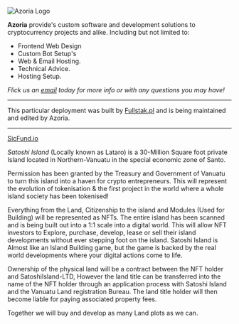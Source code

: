 ![Azoria Logo](https://azoria.com.au/assets/logos/github_logo.png)



**Azoria** provide's custom software and development solutions to cryptocurrency projects and alike. Including but not limited to:
- Frontend Web Design
- Custom Bot Setup's
- Web & Email Hosting.
- Technical Advice.
- Hosting Setup.

*Flick us an [email](mailto://info@azoria.au) today for more info or with any questions you may have!*
___
This particular deployment was built by [Fullstak.pl](https://github.com/fullstakpl) and is being maintained and edited by Azoria.
___
[SicFund.io](https://sicfund.io)

*Satoshi Island* (Locally known as Lataro) is a 30-Million Square foot private Island located in Northern-Vanuatu in the special economic zone of Santo.

Permission has been granted by the Treasury and Government of Vanuatu to turn this island into a haven for crypto entrepreneurs. This will represent the evolution of tokenisation & the first project in the world where a whole island society has been tokenised!

Everything from the Land, Citizenship to the island and Modules (Used for Building) will be represented as NFTs. The entire island has been scanned and is being built out into a 1:1 scale into a digital world. This will allow NFT investors to Explore, purchase, develop, lease or sell their island developments without ever stepping foot on the island. Satoshi Island is Almost like an Island Building game, but the game is backed by the real world developments where your digital actions come to life.

Ownership of the physical land will be a contract between the NFT holder and SatoshiIsland-LTD, However the land title can be transferred into the name of the NFT holder through an application process with Satoshi Island and the Vanuatu Land registration Bureau. The land title holder will then become liable for paying associated property fees.

Together we will buy and develop as many Land plots as we can.